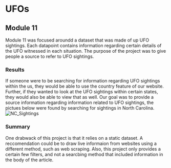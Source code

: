 # UFOs
## Module 11
Module 11 was focused aroundd a dataset that was made of up UFO sightings. Each datapoint contains information regarding certain details of the UFO witnessed in each situation. The purpose of the project was to give people a source to refer to UFO sightings. 
### Results
If someone were to be searching for information regarding UFO sightings within the us, they would be able to use the country feature of our website. Further, if they wanted to look at the UFO sightings within certain states, they would also be able to view that as well. Our goal was to provide a source information regarding information related to UFO sightings, the pictues below were found by searching for sightings in North Carolina. 
![NC_Sightings](DecemberSummary.png)
### Summary
One drabwack of this project is that it relies on a static dataset. A reccomendation could be to draw live informaion from websites using a different method, such as web scraping. Also, this project only provides a certain few filters, and not a searcbing method that included information in the body of the article.
